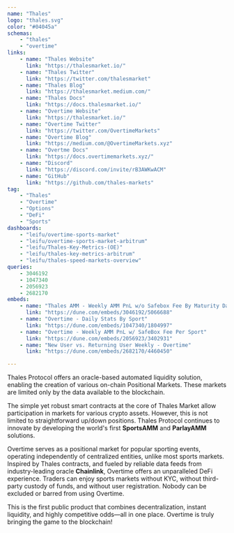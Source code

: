 ```yaml
---
name: "Thales"
logo: "thales.svg"
color: "#04045a"
schemas:
    - "thales"
    - "overtime"
links:
    - name: "Thales Website"
      link: "https://thalesmarket.io/"
    - name: "Thales Twitter"
      link: "https://twitter.com/thalesmarket"
    - name: "Thales Blog"
      link: "https://thalesmarket.medium.com/"
    - name: "Thales Docs"
      link: "https://docs.thalesmarket.io/"
    - name: "Overtime Website"
      link: "https://thalesmarket.io/"
    - name: "Overtime Twitter"
      link: "https://twitter.com/OvertimeMarkets"
    - name: "Overtime Blog"
      link: "https://medium.com/@OvertimeMarkets.xyz"
    - name: "Overtme Docs"
      link: "https://docs.overtimemarkets.xyz/"
    - name: "Discord"
      link: "https://discord.com/invite/rB3AWKwACM"
    - name: "GitHub"
      link: "https://github.com/thales-markets"
tag:
    - "Thales"
    - "Overtime"
    - "Options"
    - "DeFi"
    - "Sports"
dashboards:
    - "leifu/overtime-sports-market"
    - "leifu/overtime-sports-market-arbitrum"
    - "leifu/Thales-Key-Metrics-(OE)"
    - "leifu/thales-key-metrics-arbitrum"
    - "leifu/thales-speed-markets-overview"
queries:
    - 3046192
    - 1047340
    - 2056923
    - 2682170
embeds:
    - name: "Thales AMM - Weekly AMM PnL w/o Safebox Fee By Maturity Date"
      link: "https://dune.com/embeds/3046192/5066688"
    - name: "Overtime - Daily Stats By Sport"
      link: "https://dune.com/embeds/1047340/1804997"
    - name: "Overtime - Weekly AMM PnL w/ SafeBox Fee Per Sport"
      link: "https://dune.com/embeds/2056923/3402931"
    - name: "New User vs. Returning User Weekly - Overtime"
      link: "https://dune.com/embeds/2682170/4460450"

---
```


Thales Protocol offers an oracle-based automated liquidity solution, enabling the creation of various on-chain Positional Markets. These markets are limited only by the data available to the blockchain. 

The simple yet robust smart contracts at the core of Thales Market allow participation in markets for various crypto assets. However, this is not limited to straightforward up/down positions. Thales Protocol continues to innovate by developing the world's first **SportsAMM** and **ParlayAMM** solutions.

Overtime serves as a positional market for popular sporting events, operating independently of centralized entities, unlike most sports markets. Inspired by Thales contracts, and fueled by reliable data feeds from industry-leading oracle **Chainlink**, Overtime offers an unparalleled DeFi experience. Traders can enjoy sports markets without KYC, without third-party custody of funds, and without user registration. Nobody can be excluded or barred from using Overtime.

This is the first public product that combines decentralization, instant liquidity, and highly competitive odds—all in one place. Overtime is truly bringing the game to the blockchain!
